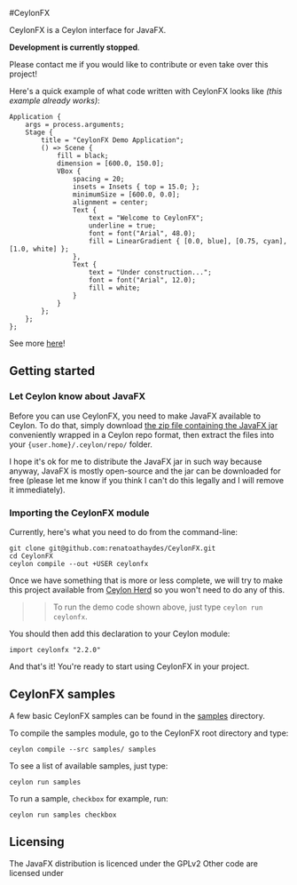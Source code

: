 #CeylonFX

CeylonFX is a Ceylon interface for JavaFX.

**Development is currently stopped**.

Please contact me if you would like to contribute or even take over this project!

Here's a quick example of what code written with CeylonFX looks like *(this example already works)*:

```ceylon
Application {
	args = process.arguments;
	Stage {
		title = "CeylonFX Demo Application";
		() => Scene {
			fill = black;
			dimension = [600.0, 150.0];
			VBox {
				spacing = 20;
				insets = Insets { top = 15.0; };
				minimumSize = [600.0, 0.0];
				alignment = center;
				Text {
					text = "Welcome to CeylonFX";
					underline = true;
					font = font("Arial", 48.0);
					fill = LinearGradient { [0.0, blue], [0.75, cyan], [1.0, white] };
				},
				Text {
					text = "Under construction...";
					font = font("Arial", 12.0);
					fill = white;
				}   
			}
		};
	};
};
```

See more [here](samples/samples/run.ceylon)!

## Getting started

### Let Ceylon know about JavaFX

Before you can use CeylonFX, you need to make JavaFX available to Ceylon. To do that, simply download [the zip file containing the JavaFX jar](javafx.zip) conveniently wrapped in a Ceylon repo format, then extract the files into your ``{user.home}/.ceylon/repo/`` folder.

I hope it's ok for me to distribute the JavaFX jar in such way because anyway, JavaFX is mostly open-source and the jar can be downloaded for free (please let me know if you think I can't do this legally and I will remove it immediately).

### Importing the CeylonFX module

Currently, here's what you need to do from the command-line:

```
git clone git@github.com:renatoathaydes/CeylonFX.git
cd CeylonFX
ceylon compile --out +USER ceylonfx
```

Once we have something that is more or less complete, we will try to make this project available from [Ceylon Herd](http://modules.ceylon-lang.org/) so you won't need to do any of this.

>> To run the demo code shown above, just type ``ceylon run ceylonfx``.


You should then add this declaration to your Ceylon module:

```ceylon
import ceylonfx "2.2.0"
```

And that's it! You're ready to start using CeylonFX in your project.


## CeylonFX samples

A few basic CeylonFX samples can be found in the [samples](samples/samples/) directory.

To compile the samples module, go to the CeylonFX root directory and type:

```
ceylon compile --src samples/ samples
```

To see a list of available samples, just type:

```
ceylon run samples
```


To run a sample, ``checkbox`` for example, run:

```
ceylon run samples checkbox
```

## Licensing

The JavaFX distribution is licenced under the GPLv2
Other code are licensed under <??>
